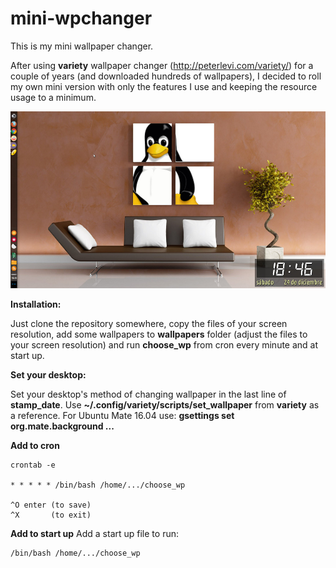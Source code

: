 # mini-wpchanger

This is my mini wallpaper changer.

After using __variety__ wallpaper changer (http://peterlevi.com/variety/) for a couple of years (and downloaded hundreds of wallpapers), I decided to roll my own mini version with only the features I use and keeping the resource usage to a minimum.

![my desktop](https://github.com/gabdub/mini-wpchanger/blob/master/screencap/desktop1.jpg "my desktop")

__Installation:__

Just clone the repository somewhere, copy the files of your screen resolution, add some wallpapers to __wallpapers__ folder (adjust the files to your screen resolution) and run __choose_wp__ from cron every minute and at start up.

**Set your desktop:**

Set your desktop's method of changing wallpaper in the last line of __stamp_date__. Use __~/.config/variety/scripts/set_wallpaper__ from __variety__ as a reference.
For Ubuntu Mate 16.04 use: __gsettings set org.mate.background ...__

**Add to cron**
```
crontab -e

* * * * * /bin/bash /home/.../choose_wp

^O enter (to save)
^X       (to exit)
```

**Add to start up**
Add a start up file to run:
```
/bin/bash /home/.../choose_wp
```
